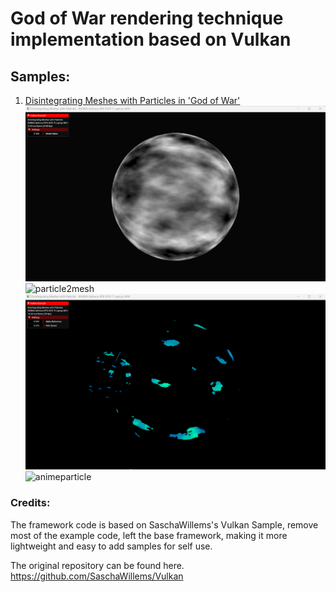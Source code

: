 # God of War rendering technique implementation based on Vulkan

## Samples:

1. [Disintegrating Meshes with Particles in 'God of War'](https://www.youtube.com/watch?v=ajNSrTprWsg)  
![meshhide](https://github.com/Inori/GowVulkanSamples/blob/master/screenshots/meshhide.gif?raw=true)  
![particle2mesh](https://github.com/Inori/GowVulkanSamples/blob/master/screenshots/particle2mesh.gif?raw=true)  
![meshparticle](https://github.com/Inori/GowVulkanSamples/blob/master/screenshots/meshparticle.gif?raw=true)  
![animeparticle](https://github.com/Inori/GowVulkanSamples/blob/master/screenshots/animeparticle.gif?raw=true)  

### Credits:
The framework code is based on SaschaWillems's Vulkan Sample, remove most of the example code, left the base framework, making it more lightweight 
and easy to add samples for self use.  

The original repository can be found here.
https://github.com/SaschaWillems/Vulkan
